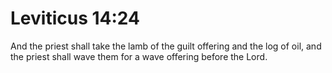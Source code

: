 # Leviticus 14:24

And the priest shall take the lamb of the guilt offering and the log of oil, and the priest shall wave them for a wave offering before the Lord.
